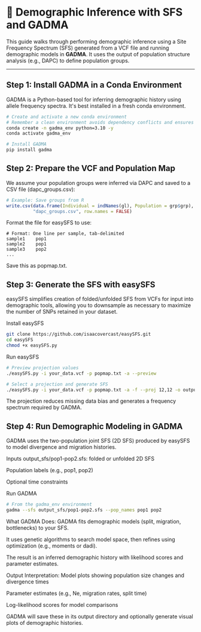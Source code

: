 # 🧬 Demographic Inference with SFS and GADMA

This guide walks through performing demographic inference using a Site Frequency Spectrum (SFS) generated from a VCF file and running demographic models in **GADMA**. It uses the output of population structure analysis (e.g., DAPC) to define population groups.

---

## Step 1: Install GADMA in a Conda Environment

GADMA is a Python-based tool for inferring demographic history using allele frequency spectra. It's best installed in a fresh conda environment.

```bash
# Create and activate a new conda environment
# Remember a clean environment avoids dependency conflicts and ensures GADMA functions as intended.
conda create -n gadma_env python=3.10 -y
conda activate gadma_env

# Install GADMA
pip install gadma
```

## Step 2: Prepare the VCF and Population Map
We assume your population groups were inferred via DAPC and saved to a CSV file (dapc_groups.csv):

```r
# Example: Save groups from R
write.csv(data.frame(Individual = indNames(gl), Population = grp$grp), 
          "dapc_groups.csv", row.names = FALSE)
```

Format the file for easySFS to use:

```text
# Format: One line per sample, tab-delimited
sample1    pop1
sample2    pop1
sample3    pop2
...
```
Save this as popmap.txt.

## Step 3: Generate the SFS with easySFS
easySFS simplifies creation of folded/unfolded SFS from VCFs for input into demographic tools, allowing you to downsample as necessary to maximize the number of SNPs retained in your dataset.

Install easySFS
```bash
git clone https://github.com/isaacovercast/easySFS.git
cd easySFS
chmod +x easySFS.py
```
Run easySFS
```bash
# Preview projection values
./easySFS.py -i your_data.vcf -p popmap.txt -a --preview

# Select a projection and generate SFS
./easySFS.py -i your_data.vcf -p popmap.txt -a -f --proj 12,12 -o output_sfs
```
The projection reduces missing data bias and generates a frequency spectrum required by GADMA.

## Step 4: Run Demographic Modeling in GADMA
GADMA uses the two-population joint SFS (2D SFS) produced by easySFS to model divergence and migration histories.

Inputs
output_sfs/pop1-pop2.sfs: folded or unfolded 2D SFS

Population labels (e.g., pop1, pop2)

Optional time constraints

Run GADMA
```bash
# From the gadma_env environment
gadma --sfs output_sfs/pop1-pop2.sfs --pop_names pop1 pop2
```
What GADMA Does:
GADMA fits demographic models (split, migration, bottlenecks) to your SFS.

It uses genetic algorithms to search model space, then refines using optimization (e.g., moments or dadi).

The result is an inferred demographic history with likelihood scores and parameter estimates.

Output Interpretation:
Model plots showing population size changes and divergence times

Parameter estimates (e.g., Ne, migration rates, split time)

Log-likelihood scores for model comparisons

GADMA will save these in its output directory and optionally generate visual plots of demographic histories.

